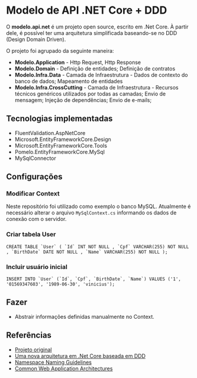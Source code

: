 # Modelo de API .NET Core + DDD

O **modelo.api.net** é um projeto open source, escrito em .Net Core. À partir dele, é possível ter uma arquitetura simplificada baseando-se no DDD (Design Domain Driven).

O projeto foi agrupado da seguinte maneira:

- **Modelo.Application** - Http Request, Http Response 
- **Modelo.Domain** - Definição de entidades; Definição de contratos
- **Modelo.Infra.Data** - Camada de Infraestrutura - Dados de contexto do banco de dados; Mapeamento de entidades
- **Modelo.Infra.CrossCutting** - Camada de Infraestrutura - Recursos técnicos genéricos utilizados por todas as camadas; Envio de mensagem; Injeção de dependências; Envio de e-mails;

## Tecnologias  implementadas

* FluentValidation.AspNetCore
* Microsoft.EntityFrameworkCore.Design
* Microsoft.EntityFrameworkCore.Tools
* Pomelo.EntityFrameworkCore.MySql
* MySqlConnector

## Configurações

### Modificar Context

Neste repositório foi utilizado como exemplo o banco MySQL. Atualmente é necessário alterar o arquivo `MySqlContext.cs` informando os dados de conexão com o servidor.

### Criar tabela User

```database
CREATE TABLE `User` ( `Id` INT NOT NULL , `Cpf` VARCHAR(255) NOT NULL , `BirthDate` DATE NOT NULL , `Name` VARCHAR(255) NOT NULL );
```

### Incluir usuário inicial

```database
INSERT INTO `User` (`Id`, `Cpf`, `BirthDate`, `Name`) VALUES ('1', '01569347603', '1989-06-30', 'vinicius');
```

## Fazer

- Abstrair informações definidas manualmente no Context.


## Referências

- [Projeto original](https://github.com/alex250195/Modelo.Api)
- [Uma nova arquitetura em .Net Core baseada em DDD](https://medium.com/@alexalvess/criando-uma-api-em-net-core-baseado-na-arquitetura-ddd-2c6a409c686)
- [Namespace Naming Guidelines]('https://docs.microsoft.com/en-us/previous-versions/dotnet/netframework-1.1/893ke618(v=vs.71)?redirectedfrom=MSDN')
- [Common Web Application Architectures](https://docs.microsoft.com/en-us/dotnet/architecture/modern-web-apps-azure/common-web-application-architectures)
